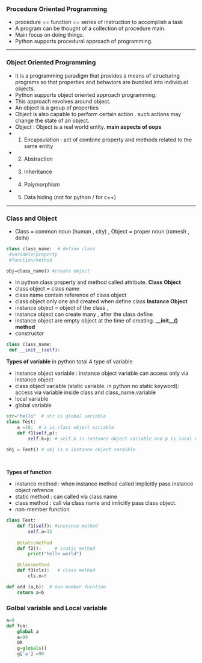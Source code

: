 ### **Procedure Oriented Programming**
- procedure == function == series of instruction to accomplish a task
- A program can be thought of a collection of procedure main.
- Main focus on doing things.
- Python supports procedural approach of programming.

---
### **Object Oriented Programming**
- It is a programming paradigm that provides a means of structuring programs so that properties and behaviors are bundled into individual objects.
- Python supports object oriented approach programming.
- This approach revolves around object.
- An object is a group of properties
- Object is also capable to perform certain action . such actions may change the state of an object.
- Object : Object is a real world entity.
**main aspects of oops**
- 1. Encapsulation : act of combine property and methods related to the same entity
- 2. Abstraction
- 3. Inheritance 
- 4. Polymorphism
- 5. Data hiding (not for python / for c++)

---
### **Class and Object**
- Class = common noun (human , city) , Object = proper noun (ramesh , delhi)
```python
class class_name:  # define class
 #variable/property 
 #function/method 

obj=class_name() #create object 


```
- In python class property and method called attribute.
**Class Object**
- class object = class name 
-  class name contain reference of class object
- class object only one and created when define class
**Instance Object**
- instance object = object of the class , 
- instance object can create many , after the class define
- instance object are empty object at the time of creating.
**\_\_init\_\_()  method**
- constructor
```python
class class_name:
 def __init__(self):
```
**Types of  variable**
in python total 4 type of variable
- instance object variable : instance object variable can access only via instance object
- class  object variable (static variable.  in python no static keyword): access via variable inside class and class_name.variable 
- local variable
- global variable
```python
str="hello"  # str is global variable
class Test:
	a =10;  # a is class object variable
	def f1(self,p):
		self.k=p; # self.k is instance object variable and p is local variable

obj = Test() # obj is a instance object varaible
		  
	
```
**Types of function**
- instance method : when instance method called implicitly pass instance object refrence
- static method : can called via class name 
- class method : call via class name and imlicitly pass class object.
- non-member function
```python
class Test:
	def f1(self): #instance method
		self.a=12
  
	@staticmethod 
    def f2():     # static method
	    print("hello world")

    @classmethod  
    def f3(cls):   # class method
		cls.x=5

def add (a,b):  # non-member fucntion
	return a+b
```


### **Golbal variable and Local variable**
```python
a=0
def fun:
	global a
	a=90
	OR
	g=globals()
	g['a'] =90

```

